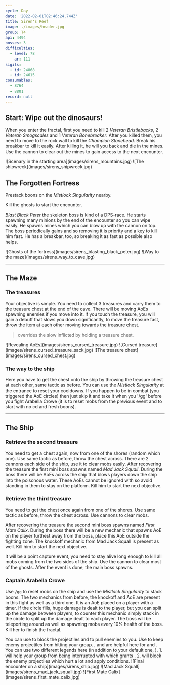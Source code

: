 ```yaml
---
cycle: Day
date: '2022-02-01T02:46:24.744Z'
title: Siren's Reef
image: ./images/header.jpg
group: T4
api: 4494
bosses: 3
difficulties:
  - level: 78
    ar: 111
sigils:
  - id: 24868
  - id: 24615
consumables:
  - 8764
  - 8801
record: null
---
```


<Grid>
<GridItem sm="12">

## Start: Wipe out the dinosaurs!

When you enter the fractal, first you need to kill 2 _Veteran Bristlebacks_, 2 _Veteran Smogscales_ and 1 _Veteran Bonebreaker_. After you killed them, you need to move to the rock wall to kill the _Champion Stonehead_. Break his breakbar to kill it easily. After killing it, he will <Condition name="Fear"/> you back and die in the mines. Use the cannon to clear out the mines to gain access to the next encounter.
</GridItem>

<GridItem sm="6">
![Scenary in the starting area](images/sirens_mountains.jpg)
</GridItem>

<GridItem sm="6">
![The shipwreck](images/sirens_shipwreck.jpg)
</GridItem>

<GridItem sm="12">

## The Forgotten Fortress

Prestack boons on the _Mistlock Singularity_ nearby.

Kill the ghosts to start the encounter.

_Blast Black Peter_ the skeleton boss is kind of a DPS-race. He starts spawning many minions by the end of the encounter so you can wipe easily. He spawns mines which you can blow up with the cannon on top. The boss periodically gains <Boon name="Swiftness"/> <Boon name="Protection"/> and <Boon name="Stability"/> so removing it is priority and a key to kill him fast. He has a breakbar, too, so breaking it as fast as possible also helps.
</GridItem>

<GridItem sm="6">
![Ghosts of the fortress](images/sirens_blasting_black_peter.jpg)
</GridItem>

<GridItem sm="6">
![Way to the maze](images/sirens_way_to_cave.jpg)
</GridItem>
</Grid>

---

<Grid>
<GridItem sm="12">

## The Maze

### The treasures

Your objective is simple. You need to collect 3 treasures and carry them to the treasure chest at the end of the cave. There will be moving AoEs spawning enemies if you move into it. If you touch the treasure, you will gain a debuff that slows you down significantly, to move the treasure fast, throw the item at each other moving towards the treasure chest.

> <Effect name="Superspeed"/> overrides the slow inflicted by holding a treasure chest.

</GridItem>

<GridItem sm="6">
![Revealing AoEs](images/sirens_cursed_treasure.jpg)
</GridItem>

<GridItem sm="6">
![Cursed treasure](images/sirens_cursed_treasure_sack.jpg)
</GridItem>

<GridItem sm="6">
![The treasure chest](images/sirens_cursed_chest.jpg)
</GridItem>

<GridItem sm="6">

### The way to the ship

Here you have to get the chest onto the ship by throwing the treasure chest at each other, same tactic as before. You can use the _Mistlock Singularity_ at the entrance to reset your cooldowns. If you happen to be in combat (you triggered the AoE circles) then just skip it and take it when you '/gg' before you fight Arabella Crowe (it is to reset mobs from the previous event and to start with no cd and fresh boons).
</GridItem>
</Grid>

---

## The Ship

<Grid>
<GridItem sm="6">

### Retrieve the second treasure

You need to get a chest again, now from one of the shores (random which one). Use same tactic as before, throw the chest across. There are 2 cannons each side of the ship, use it to clear mobs easily. After recovering the treasure the first mini boss spawns named _Mad Jack Squall_. During the boss there will be AoEs across the ship that blows players down the ship into the poisonous water. These AoEs cannot be ignored with <Boon name="Stability"> so avoid standing in them to stay on the platform. Kill him to start the next objective.</Boon>

### Retrieve the third treasure

You need to get the chest once again from one of the shores. Use same tactic as before, throw the chest across. Use cannons to clear mobs.

After recovering the treasure the second mini boss spawns named _First Mate Calix_. During the boss there will be a new mechanic that spawns AoE on the player furthest away from the boss, place this AoE outside the fighting zone. The knockoff mechanic from Mad Jack Squall is present as well. Kill him to start the next objective.

It will be a point capture event, you need to stay alive long enough to kill all mobs coming from the two sides of the ship. Use the cannon to clear most of the ghosts. After the event is done, the main boss spawns.

### Captain Arabella Crowe

Use `/gg` to reset mobs on the ship and use the _Mistlock Singularity_ to stack boons. The two mechanics from before, the knockoff and AoE are present in this fight as well as a third one. It is an AoE placed on a player with a timer. If the circle fills, huge damage is dealt to the player, but you can split up the damage between players, to counter this mechanic simply stack in the circle to split up the damage dealt to each player. The boss will be teleporting around as well as spawning mobs every 10% health of the boss. Kill her to finish the fractal.

<Tabs>
<Tab specialization="Scourge">
You can use <Skill name="Corrosive Poison Cloud"/> to block the projectiles and <Skill name="Chilling Grasp"/> to pull enemies to you.
</Tab>
<Tab specialization="Guardian">
Use <Skill name="Wall of Reflection"/> to keep enemy projectiles from hitting your group. <Skill name="Chapter 3: Valiant Bulwark"/>, <Skill name="Chapter 4: Stalwart Stand"/> and <Skill name="Epilogue: Unbroken Lines"/> are helpful here for <Boon name="Stability"/> and <Boon name="Resistance"/>.
</Tab>
<Tab specialization="Renegade">
You can use two different legends here (in addition to your default one, <Skill name="Legendary Renegade Stance"/>).
1. <Skill name="Legendary Dwarf Stance"/> will help your group from being interrupted with <Skill name="Inspiring Reinforcement"/> which grants <Boon name="Stability"/>.
2. <Skill name="Legendary Centaur Stance"/> will block the enemy projectiles which hurt a lot and apply conditions.
</Tab>
</Tabs>
</GridItem>

<GridItem sm="6">
![Final encounter on a ship](images/sirens_ship.jpg)
![Mad Jack Squall](images/sirens_mad_jack_squall.jpg)
![First Mate Calix](images/sirens_first_mate_calix.jpg)
</GridItem>
</Grid>
